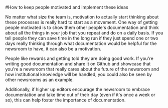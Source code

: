 #How to keep people motivated and implement these ideas

No matter what size the team is, motivation to actually start thinking about these processes is really hard to start as a movement. One way of getting people motivated is to show them other people's documentation and think about all the things in your job that you repeat and do on a daily basis. If you tell people they can save time in the long run if they just spend one or two days really thinking through what documentation would be helpful for the newsroom to have, it can also be a motivation. 

People like rewards and getting told they are doing good work. If you're writing good documentation and share it on Github and showcase that you're a newsroom that really cares about the future of the newsroom and how institutional knowledge will be handled, you could also be seen by other newsrooms as an example. 

Additionally, if higher up editors encourage the newsroom to embrace documentation and take time out of their day (even if it's once a week or so), this can help foster the importance of documentation.